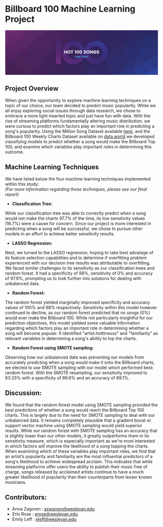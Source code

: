# Billboard 100 Machine Learning Project 
![alt text](https://github.com/azagoren/Billboard100_MachineLearning/blob/master/bboard.png?raw=true)


## Project Overview

When given the opportunity to explore machine learning techniques on a topic of our choice, our team decided to predict music popularity. While we all enjoy exploring social issues through data research, we chose to embrace a more light-hearted topic and just have fun with data. With the rise of streaming platforms fundamentally altering music distribution, we were curious to predict which factors play an important role in predicting a song's popularity. Using the Million Song Dataset available [here](https://raw.githubusercontent.com/Vatshayan/Song-Classification/master/music.csv), and the Billboard 100 Weekly Charts Dataset available on [data.world](https://data.world/kcmillersean/billboard-hot-100-1958-2017) we developed classifying models to predict whether a song would make the Billboard Top 100, and examine which variables play important roles in determining this outcome. 

## Machine Learning Techniques 

We have listed below the four machine learning techniques implemented within this study: <br>
*(For more information regarding these techniques, please see our final report)*

* **Classification Tree:**

While our classification tree was able to correctly predict when a song would not make the charts 97.7% of the time, its low sensitivity values (16.7%) were a cause for concern. Since our project is more interested in predicting when a song will be successful, we chose to pursue other models in an effort to achieve better sensitivity results. 

* **LASSO Regression:**

Next, we turned to the LASSO regression, hoping to take best advatage of its feature selection capabilities and to determine if overfitting problem experienced with our decision tree results was attributable to overfitting. We faced similar challenges to its sensitivity as our classification trees and random forest. It had a specificity of 98%, sensitivity of 0% and accuracy of 97.9%, prompting us to look further into solutions for dealing with unbalanced data. 

* **Random Forest:**

The random forest yielded marginally improved specificity and accuracy values of 100% and 98% respectively. Sensitivity within this model however continued to decline, as our random forest predicted that no songs (0%) would ever make the Billboard 100. While not particularly insightful for our prediction objectives, this model yielded some valuable information regarding which factors play an important role in determining whether a song will become popular. It identified "artist.hotttnesss" and "familiarity" as relevant variables in determining a song's ability to top the charts. 

* **Random Forest using SMOTE sampling:** 

Observing how our unbalanced data was preventing our models from accurately predicting when a song would make it onto the Billboard charts, we elected to use SMOTE sampling with our model which performed best: random forest. With the SMOTE resampling, our sensitivity improved to 63.33% with a specificity of 89.6% and an accuracy of 89.1%. 

## Discussion: 

We found that the random forest model using SMOTE sampling provided the best predictions of whether a song would reach the Billboard Top 100 charts. This is largely due to the need for SMOTE sampling to deal with our unbalanced data. It remains completely plausible that a gradient boost or support vector machine using SMOTE sampling would yield superior results. While our random forest with SMOTE sampling has an accuracy that is slightly lower than our other models, it greatly outperforms them in its sensitivity measure, which is especially important as we're most interested in which factors will improve the likelihood of a song topping the charts. When examining which of these variables play important roles, we find that an artist’s popularity and familiarity are the most influential predictors of a song's likelihood to achieve widespread acclaim. This indicates that while streaming platforms offer users the ability to publish their music free of charge, songs released by acclaimed artists continue to have a much greater likelihood of popularity than their counterparts from lesser known musicians. 

## Contributors: 

* Anna Zagoren : azagoren@wesleyan.edu
* Erin Rose : erose@wesleyan.edu
* Emily Leff : eleff@wesleyan.edu
